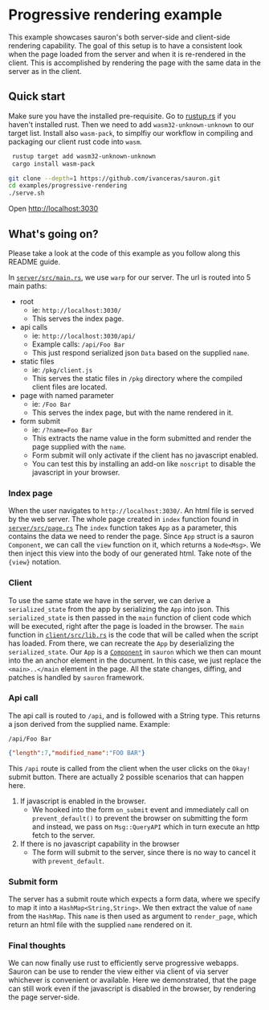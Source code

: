 # Progressive rendering example

This example showcases sauron's both server-side and client-side rendering capability.
The goal of this setup is to have a consistent look when the page loaded from the server and when it is re-rendered in the client.
This is accomplished by rendering the page with the same data in the server as in the client.


## Quick start

Make sure you have the installed pre-requisite.
Go to [rustup.rs](http://rustup.rs) if you haven't installed rust.
Then we need to add `wasm32-unknown-unknown` to our target list.
Install also `wasm-pack`, to simplfiy our workflow in compiling and packaging our client rust code into `wasm`.

```sh
 rustup target add wasm32-unknown-unknown
 cargo install wasm-pack
```

```sh
git clone --depth=1 https://github.com/ivanceras/sauron.git
cd examples/progressive-rendering
./serve.sh
```
Open [http://localhost:3030](http://localhost:3030)

## What's going on?
Please take a look at the code of this example as you follow along this README guide.

In [`server/src/main.rs`](https://github.com/ivanceras/sauron/blob/master/examples/progressive-rendering/server/src/main.rs), we use `warp` for our server.
The url is routed into 5 main paths:
- root
    - ie: `http://localhost:3030/`
    - This serves the index page.
- api calls
    - ie: `http://localhost:3030/api/`
    - Example calls: `/api/Foo Bar`
    - This just respond serialized json `Data` based on the supplied `name`.
- static files
    - ie: `/pkg/client.js`
    - This serves the static files in `/pkg` directory where the compiled client files are located.
- page with named parameter
    - ie: `/Foo Bar`
    - This serves the index page, but with the name rendered in it.
- form submit
    - ie: `/?name=Foo Bar`
    - This extracts the name value in the form submitted and render the page supplied with the `name`.
    - Form submit will only activate if the client has no javascript enabled.
    - You can test this by installing an add-on like `noscript` to disable the javascript in your browser.

### Index page
When the user navigates to `http://localhost:3030/`. An html file is served by the web server.
The whole page created in `index` function found in [`server/src/page.rs`](https://github.com/ivanceras/sauron/blob/master/examples/progressive-rendering/server/src/page.rs)
The `index` function takes `App` as a parameter, this contains the data we need to render the page.
Since `App` struct is a sauron `Component`, we can call the `view` function on it, which returns a `Node<Msg>`.
We then inject this view into the body of our generated html. Take note of the `{view}` notation.

### Client
To use the same state we have in the server, we can derive a `serialized_state` from the app by serializing the `App` into json.
This `serialized_state` is then passed in the `main` function of client code which will be executed, right after the page is loaded in the browser.
The `main` function in [`client/src/lib.rs`](https://github.com/ivanceras/sauron/blob/master/examples/progressive-rendering/client/src/lib.rs) is the code that will be called when the script has loaded.
From there, we can recreate the `App` by deserializing the `serialized_state`. Our `App` is a [`Component`](https://docs.rs/sauron/0.34.0/sauron/trait.Component.html) in `sauron` which we then can mount into the an anchor element in the document.
In this case, we just replace the `<main>..</main` element in the page. All the state changes, diffing, and patches is handled by `sauron` framework.

### Api call
The api call is routed to `/api`, and is followed with a String type.
This returns a json derived from the supplied name.
Example:

`/api/Foo Bar`

```json
{"length":7,"modified_name":"FOO BAR"}
```
This `/api` route is called from the client when the user clicks on the `Okay!` submit button.
There are actually 2 possible scenarios that can happen here.

1. If javascript is enabled in the browser.
    - We hooked into the form `on_submit` event and immediately call on `prevent_default()` to prevent the browser on submitting the form
    and instead, we pass on `Msg::QueryAPI` which in turn execute an http fetch to the server.
2. If there is no javascript capability in the browser
    - The form will submit to the server, since there is no way to cancel it with `prevent_default`.

### Submit form
The server has a submit route which expects a form data, where we specify to map it into a `HashMap<String,String>`.
We then extract the value of `name` from the `HashMap`. This `name` is then used as argument to `render_page`, which return an html file with the supplied `name` rendered on it.


### Final thoughts
We can now finally use rust to efficiently serve progressive webapps.
Sauron can be use to render the view either via client of via server whichever is convenient or available.
Here we demonstrated, that the page can still work even if the javascript is disabled in the browser, by rendering the page server-side.
